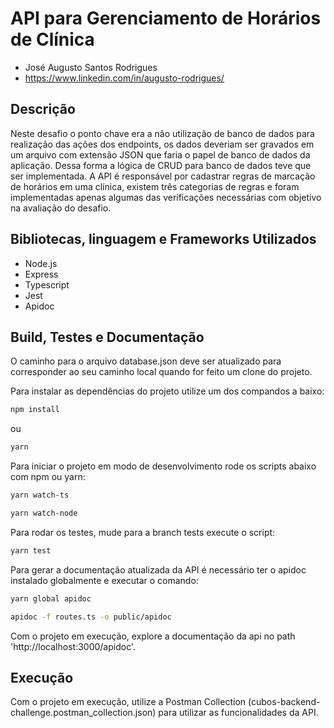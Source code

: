 # API para Gerenciamento de Horários de Clínica

- José Augusto Santos Rodrigues
- https://www.linkedin.com/in/augusto-rodrigues/

## Descrição

Neste desafio o ponto chave era a não utilização de banco de dados para realização das ações dos endpoints, os dados deveriam ser gravados em um arquivo com extensão JSON que faria o papel de banco de dados da aplicação. Dessa forma a lógica de CRUD para banco de dados teve que ser implementada. A API é responsável por cadastrar regras de marcação de horários em uma clínica, existem três categorias de regras e foram implementadas apenas algumas das verificações necessárias com objetivo na avaliação do desafio.

## Bibliotecas, linguagem e Frameworks Utilizados

- Node.js
- Express
- Typescript
- Jest
- Apidoc

## Build, Testes e Documentação

O caminho para o arquivo database.json deve ser atualizado para corresponder ao seu caminho local quando for feito um clone do projeto.

Para instalar as dependências do projeto utilize um dos compandos a baixo:

```bash
npm install
```
ou
```bash
yarn
```

Para iniciar o projeto em modo de desenvolvimento rode os scripts abaixo com npm ou yarn:

```bash
yarn watch-ts
```

```bash
yarn watch-node
```

Para rodar os testes, mude para a branch tests execute o script:

```bash
yarn test
```

Para gerar a documentação atualizada da API é necessário ter o apidoc instalado globalmente e executar o comando:

```bash
yarn global apidoc
```
```bash
apidoc -f routes.ts -o public/apidoc
```
Com o projeto em execução, explore a documentação da api no path 'http://localhost:3000/apidoc'.

## Execução

Com o projeto em execução, utilize a Postman Collection (cubos-backend-challenge.postman_collection.json) para utilizar as funcionalidades da API.
